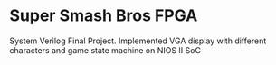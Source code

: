 # Super Smash Bros FPGA
System Verilog Final Project. Implemented VGA display with different characters and game state machine on NIOS II SoC